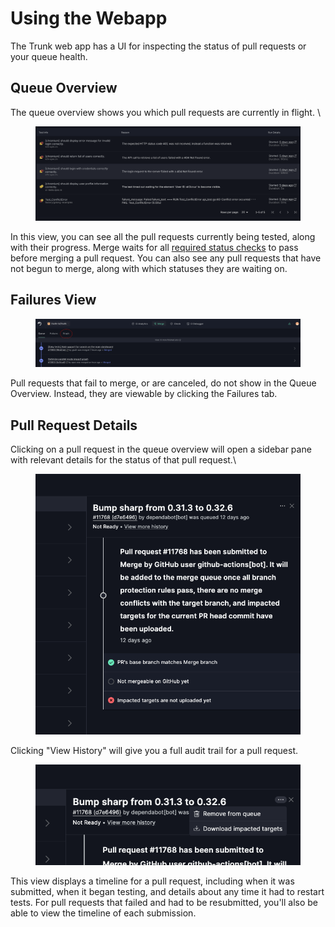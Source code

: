 # Using the Webapp

The Trunk web app has a UI for inspecting the status of pull requests or your queue health.

## Queue Overview

The queue overview shows you which pull requests are currently in flight. \


<figure><img src="../.gitbook/assets/image (1).png" alt=""><figcaption></figcaption></figure>

In this view, you can see all the pull requests currently being tested, along with their progress. Merge waits for all [required status checks](./reference.md#required-status-checks) to pass before merging a pull request. You can also see any pull requests that have not begun to merge, along with which statuses they are waiting on.

## Failures View

<figure><img src="../.gitbook/assets/image (1) (1).png" alt=""><figcaption></figcaption></figure>

Pull requests that fail to merge, or are canceled, do not show in the Queue Overview. Instead, they are viewable by clicking the Failures tab.

## Pull Request Details

Clicking on a pull request in the queue overview will open a sidebar pane with relevant details for the status of that pull request.\


<figure><img src="../.gitbook/assets/image (2).png" alt=""><figcaption></figcaption></figure>

Clicking "View History" will give you a full audit trail for a pull request.

<figure><img src="../.gitbook/assets/image (3).png" alt=""><figcaption></figcaption></figure>

This view displays a timeline for a pull request, including when it was submitted, when it began testing, and details about any time it had to restart tests. For pull requests that failed and had to be resubmitted, you'll also be able to view the timeline of each submission.
